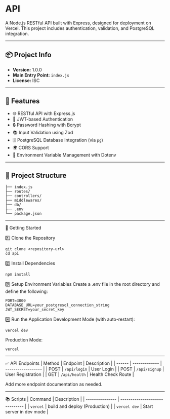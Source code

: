 # API

A Node.js RESTful API built with Express, designed for deployment on Vercel. This project includes authentication, validation, and PostgreSQL integration.

---

## 📦 Project Info

- **Version:** 1.0.0  
- **Main Entry Point:** `index.js`  
- **License:** ISC  

---

## 🚀 Features

- 🌐 RESTful API with Express.js  
- 🔐 JWT-based Authentication  
- 🔒 Password Hashing with Bcrypt  
- 📚 Input Validation using Zod  
- 🗄️ PostgreSQL Database Integration (via `pg`)  
- 🌍 CORS Support  
- 📖 Environment Variable Management with Dotenv  

---

## 📂 Project Structure

```plaintext
├── index.js
├── routes/
├── controllers/
├── middlewares/
├── db/
├── .env
└── package.json
```

---

📖 Getting Started

1️⃣ Clone the  Repository

```
git clone <repository-url>
cd api
```

2️⃣ Install Dependencies
```
npm install
```

3️⃣ Setup Environment Variables
Create a .env file in the root directory and define the following:
```
PORT=3000
DATABASE_URL=your_postgresql_connection_string
JWT_SECRET=your_secret_key
```

4️⃣ Run the Application
Development Mode (with auto-restart):
```
vercel dev
```

Production Mode:
```
vercel
```

---

✅ API Endpoints
| Method | Endpoint      | Description        |
| ------ | ------------- | ------------------ |
| POST   | `/api/login`  | User Login         |
| POST   | `/api/signup` | User Registration  |
| GET    | `/api/health` | Health Check Route |

Add more endpoint documentation as needed.

---

📚 Scripts
| Command         | Description                    |
| --------------- | ------------------------------ |
| `vercel`        | build and deploy (Production)  |
| `vercel dev`    | Start server in dev mode       |
